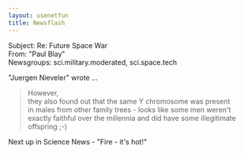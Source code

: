 ```yaml
---   
layout: usenetfun   
title: Newsflash   
---   
```

   
   
 Subject: Re: Future Space War   
From: &quot;Paul Blay&quot;   
Newsgroups: sci.military.moderated, sci.space.tech   
   
&quot;Juergen Nieveler&quot; wrote ...   
>   
> However,   
> they also found out that the same Y chromosome was present   
> in males from other family trees - looks like some men weren't   
> exactly faithful over the millennia and did have some illegitimate   
> offspring ;-)   
>   
Next up in Science News - &quot;Fire - it's hot!&quot;   
   
   
   

